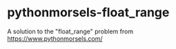 # pythonmorsels-float_range
A solution to the "float_range" problem from https://www.pythonmorsels.com/
